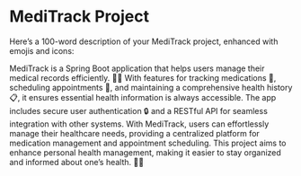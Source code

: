 # MediTrack Project



Here’s a 100-word description of your MediTrack project, enhanced with emojis and icons:

MediTrack is a Spring Boot application that helps users manage their medical records efficiently. 🏥✨ With features for tracking medications 💊, scheduling appointments 📅, and maintaining a comprehensive health history 📋, it ensures essential health information is always accessible. The app includes secure user authentication 🔒 and a RESTful API for seamless integration with other systems. With MediTrack, users can effortlessly manage their healthcare needs, providing a centralized platform for medication management and appointment scheduling. This project aims to enhance personal health management, making it easier to stay organized and informed about one’s health. 🌟💼


